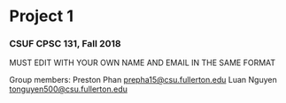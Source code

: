 # Project 1
### CSUF CPSC 131, Fall 2018

MUST EDIT WITH YOUR OWN NAME AND EMAIL IN THE SAME FORMAT

Group members:
Preston Phan prepha15@csu.fullerton.edu
Luan Nguyen tonguyen500@csu.fullerton.edu


